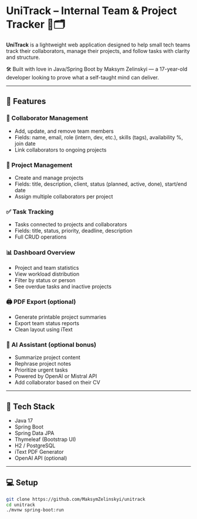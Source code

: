# UniTrack – Internal Team & Project Tracker 🚀🗂️

**UniTrack** is a lightweight web application designed to help small tech teams track their collaborators, manage their projects, and follow tasks with clarity and structure.

🛠️ Built with love in Java/Spring Boot by Maksym Zelinskyi — a 17-year-old developer looking to prove what a self-taught mind can deliver.

---

## 🎯 Features

### 👤 Collaborator Management
- Add, update, and remove team members
- Fields: name, email, role (intern, dev, etc.), skills (tags), availability %, join date
- Link collaborators to ongoing projects

### 📁 Project Management
- Create and manage projects
- Fields: title, description, client, status (planned, active, done), start/end date
- Assign multiple collaborators per project

### ✅ Task Tracking
- Tasks connected to projects and collaborators
- Fields: title, status, priority, deadline, description
- Full CRUD operations

### 📊 Dashboard Overview
- Project and team statistics
- View workload distribution
- Filter by status or person
- See overdue tasks and inactive projects

### 🖨️ PDF Export (optional)
- Generate printable project summaries
- Export team status reports
- Clean layout using iText

### 🤖 AI Assistant (optional bonus)
- Summarize project content
- Rephrase project notes
- Prioritize urgent tasks
- Powered by OpenAI or Mistral API
- Add collaborator based on their CV
---

## 🧰 Tech Stack

- Java 17
- Spring Boot
- Spring Data JPA
- Thymeleaf (Bootstrap UI)
- H2 / PostgreSQL
- iText PDF Generator
- OpenAI API (optional)

---

## 💻 Setup

```bash
git clone https://github.com/MaksymZelinskyi/unitrack
cd unitrack
./mvnw spring-boot:run
